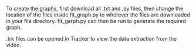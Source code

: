 To create the graphs, first download all .txt and .py files, then change the location of the files inside fit_graph.py to wherever the files are downloaded in your file directory. 
fit_garph.py can then be run to generate the required graph.

.trk files can be opened in Tracker to view the data extraction from the video.
